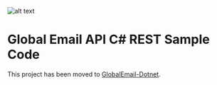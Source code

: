 ![alt text](https://www.melissa.com/_borders17/nav/2017/images/melissa-global-intelligence.png)

# Global Email API C# REST Sample Code

This project has been moved to [GlobalEmail-Dotnet](https://github.com/MelissaData/GlobalEmail-Dotnet).